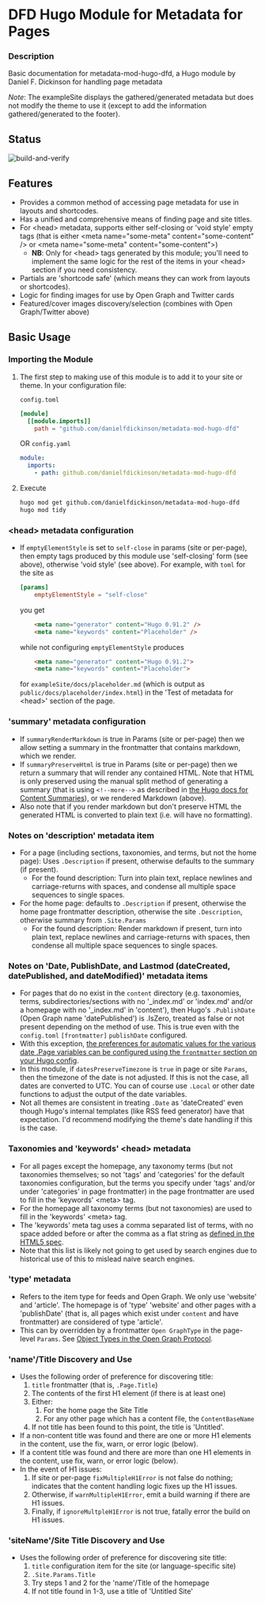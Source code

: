 # DFD Hugo Module for Metadata for Pages

### Description

Basic documentation for metadata-mod-hugo-dfd, a Hugo module by Daniel F. Dickinson for handling page metadata

_Note_: The exampleSite displays the gathered/generated metadata but does not modify the theme to use it (except to add the information gathered/generated to the footer).
## Status

![build-and-verify](https://github.com/danielfdickinson/metadata-mod-hugo-dfd/actions/workflows/build-and-verify.yml/badge.svg)

## Features

* Provides a common method of accessing page metadata for use in layouts and shortcodes.
* Has a unified and comprehensive means of finding page and site titles.
* For \<head> metadata, supports either self-closing or 'void style' empty tags (that is either \<meta name="some-meta" content="some-content" /> or \<meta name="some-meta" content="some-content">)
  * **NB**: Only for \<head> tags generated by this module; you'll need to implement the same logic for the rest of the items in your \<head> section if you need consistency.
* Partials are 'shortcode safe' (which means they can work from layouts or shortcodes).
* Logic for finding images for use by Open Graph and Twitter cards
* Featured/cover images discovery/selection (combines with Open Graph/Twitter above)

## Basic Usage

### Importing the Module

1. The first step to making use of this module is to add it to your site or theme.  In your configuration file:

   ``config.toml``
   ```toml
   [module]
     [[module.imports]]
       path = "github.com/danielfdickinson/metadata-mod-hugo-dfd"
   ```
   OR
   ``config.yaml``
   ```yaml
   module:
     imports:
       - path: github.com/danielfdickinson/metadata-mod-hugo-dfd
   ```
2. Execute
   ```bash
   hugo mod get github.com/danielfdickinson/metadata-mod-hugo-dfd
   hugo mod tidy
   ```

### \<head> metadata configuration

* If ``emptyElementStyle`` is set to ``self-close`` in params (site or per-page), then empty tags produced by this module use 'self-closing' form (see above), otherwise 'void style' (see above).
  For example, with ``toml`` for the site as
  ```toml
  [params]
      emptyElementStyle = "self-close"
  ```
  you get
  ```html
      <meta name="generator" content="Hugo 0.91.2" />
      <meta name="keywords" content="Placeholder" />
  ```
  while not configuring ``emptyElementStyle`` produces
  ```html
      <meta name="generator" content="Hugo 0.91.2">
      <meta name="keywords" content="Placeholder">
  ```
  for ``exampleSite/docs/placeholder.md`` (which is output as ``public/docs/placeholder/index.html``) in the 'Test of metadata for \<head>' section of the page.

### 'summary' metadata configuration

* If ``summaryRenderMarkdown`` is true in Params (site or per-page) then we allow setting a summary in the frontmatter that contains markdown, which we render.
* If ``summaryPreserveHtml`` is true in Params (site or per-page) then we return a summary that will render any contained HTML. Note that HTML is only preserved using the manual split method of generating a summary (that is using ``<!--more-->`` as described in [the Hugo docs for Content Summaries](https://gohugo.io/content-management/summaries)), or we rendered Markdown (above).
* Also note that if you render markdown but don't preserve HTML the generated HTML is converted to plain text (i.e. will have no formatting).

### Notes on 'description' metadata item

* For a page (including sections, taxonomies, and terms, but not the home page): Uses ``.Description`` if present, otherwise defaults to the summary (if present).
  * For the found description: Turn into plain text, replace newlines and carriage-returns with spaces, and condense all multiple space sequences to single spaces.
* For the home page: defaults to ``.Description`` if present, otherwise the home page frontmatter description, otherwise the site ``.Description``, otherwise summary from ``.Site.Params``
  * For the found description: Render markdown if present, turn into plain text, replace newlines and carriage-returns with spaces, then condense all multiple space sequences to single spaces.

### Notes on 'Date, PublishDate, and Lastmod (dateCreated, datePublished, and dateModified)' metadata items

* For pages that do no exist in the ``content`` directory (e.g. taxonomies, terms, subdirectories/sections with no '_index.md' or 'index.md' and/or a homepage with no '_index.md' in 'content'), then Hugo's ``.PublishDate`` (Open Graph name 'datePublished') is .IsZero, treated as false or not present depending on the method of use. This is true even with the ``config.toml`` ``[frontmatter]`` ``publishDate`` configured.
* With this exception, [the preferences for automatic values for the various date .Page variables can be configured using the ``frontmatter`` section on your Hugo config](https://gohugo.io/getting-started/configuration/#configure-dates).
* In this module, if ``datesPreserveTimezone`` is ``true`` in page or site ``Params``, then the timezone of the date is not adjusted. If this is not the case, all dates are converted to UTC. You can of course use ``.Local`` or other date functions to adjust the output of the date variables.
* Not all themes are consistent in treating ``.Date`` as 'dateCreated' even though Hugo's internal templates (like RSS feed generator) have that expectation. I'd recommend modifying the theme's date handling if this is the case.

### Taxonomies and 'keywords' \<head> metadata

* For all pages except the homepage, any taxonomy terms (but not taxonomies themselves; so not 'tags' and 'categories' for the default taxonomies configuration, but the terms you specify under 'tags' and/or under 'categories' in page frontmatter) in the page frontmatter are used to fill in the 'keywords' \<meta> tag.
* For the homepage all taxonomy terms (but not taxonomies) are used to fill in the 'keywords' \<meta> tag.
* The 'keywords' meta tag uses a comma separated list of terms, with no space added before or after the comma as a flat string as [defined in the HTML5 spec](https://html.spec.whatwg.org/multipage/semantics.html#standard-metadata-names).
* Note that this list is likely not going to get used by search engines due to historical use of this to mislead naive search engines.

### 'type' metadata

* Refers to the item type for feeds and Open Graph. We only use 'website' and 'article'. The homepage is of 'type' 'website' and other pages with a 'publishDate' (that is, all pages which exist under ``content`` and have frontmatter) are considered of type 'article'.
* This can by overridden by a frontmatter ``Open GraphType`` in the page-level ``Params``. See [Object Types in the Open Graph Protocol](https://ogp.me/#types).

### 'name'/Title Discovery and Use

* Uses the following order of preference for discovering title:
  1. ``title`` frontmatter (that is, ``.Page.Title``)
  2. The contents of the first H1 element (if there is at least one)
  3. Either:
     1. For the home page the Site Title
     2. For any other page which has a content file, the ``ContentBaseName``
  4. If not title has been found to this point, the title is 'Untitled'.
* If a non-content title was found and there are one or more H1 elements in the content, use the fix, warn, or error logic (below).
* If a content title was found and there are more than one H1 elements in the content, use fix, warn, or error logic (below).
* In the event of H1 issues:
  1. If site or per-page ``fixMultipleH1Error`` is not false do nothing; indicates that the content handling logic fixes up the H1 issues.
  2. Otherwise, if ``warnMultipleH1Error``, emit a build warning if there are H1 issues.
  3. Finally, if ``ignoreMultpleH1Error`` is not true, fatally error the build on H1 issues.

### 'siteName'/Site Title Discovery and Use

* Uses the following order of preference for discovering site title:
  1. ``title`` configuration item for the site (or language-specific site)
  2. ``.Site.Params.Title``
  3. Try steps 1 and 2 for the 'name'/Title of the homepage
  4. If not title found in 1-3, use a title of 'Untitled Site'
